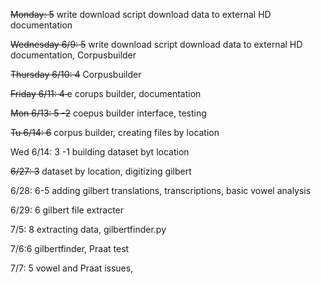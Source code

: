
~~Monday: 5~~
write download script  download data to external HD  documentation

~~Wednesday 6/9: 5~~
write download script  download data to external HD  documentation, Corpusbuilder

~~Thursday 6/10: 4~~
Corpusbuilder

~~Friday 6/11: 4 c~~
corups builder, documentation

~~Mon 6/13: 5 -2~~
coepus builder interface, testing

~~Tu 6/14: 6~~
corpus builder, creating files by location

Wed 6/14: 3 -1
building dataset byt location

~~6/27: 3~~
  dataset by location, digitizing gilbert
  
  6/28: 6-5
  adding gilbert translations, transcriptions, basic vowel analysis

 6/29: 6
  gilbert file extracter
  
  
  7/5: 8 extracting data, gilbertfinder.py

7/6:6 gilbertfinder, Praat test

7/7: 5 vowel and Praat issues,

